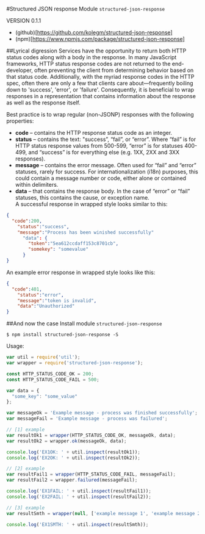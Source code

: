 #Structured JSON response
Module `structured-json-response`  

VERSION 0.1.1
- (github)[https://github.com/kolegm/structured-json-response]
- (npm)[https://www.npmjs.com/package/structured-json-response]

##Lyrical digression
Services have the opportunity to return both HTTP status codes along with a body in the response. In many JavaScript frameworks, HTTP status response codes are not returned to the end-developer, often preventing the client from determining behavior based on that status code. Additionally, with the myriad response codes in the HTTP spec, often there are only a few that clients care about—frequently boiling down to 'success', 'error', or 'failure'. Consequently, it is beneficial to wrap responses in a representation that contains information about the response as well as the response itself.

Best practice is to wrap regular (non-JSONP) responses with the following properties:
- **code** – contains the HTTP response status code as an integer.
- **status** – contains the text: "success”, “fail”, or “error”. Where “fail” is for HTTP status
response values from 500-599, “error” is for statuses 400-499, and “success” is for everything
else (e.g. 1XX, 2XX and 3XX responses).
- **message** – contains the error message. Often used for “fail” and “error” statuses, rarely for success. For internationalization (i18n) purposes, this could contain a message number or code, either alone or contained within delimiters.
- **data** – that contains the response body. In the case of “error” or “fail” statuses, this contains the cause, or exception name.  
A successful response in wrapped style looks similar to this:
```json
{
  "code":200,
    "status":"success",
    "message":"Process has been winished successfully"
      "data": {
        "token":"5ea612ccdaff153c8701cb",
        "somekey": "somevalue"
      }
}
```
An example error response in wrapped style looks like this:
```json
{
  "code":401,
    "status":"error",
    "message":"token is invalid",
    "data":"Unauthorized"
}
```

##And now the case
Install module `structured-json-response`
```npm
$ npm install structured-json-response -S
```

Usage:
```node.js
var util = require('util');
var wrapper = require('structured-json-response');

const HTTP_STATUS_CODE_OK = 200;
const HTTP_STATUS_CODE_FAIL = 500;

var data = { 
  "some_key": "some_value"
};

var messageOk = 'Example message - process was finished successfully';
var messageFail = 'Example message - process was failured';

// [1] example
var resultOk1 = wrapper(HTTP_STATUS_CODE_OK, messageOk, data);
var resultOk2 = wrapper.ok(messageOk, data);

console.log('EX1OK: ' + util.inspect(resultOk1));
console.log('EX2OK: ' + util.inspect(resultOk2));

// [2] example
var resultFail1 = wrapper(HTTP_STATUS_CODE_FAIL, messageFail);
var resultFail2 = wrapper.failured(messageFail);

console.log('EX1FAIL: ' + util.inspect(resultFail1));
console.log('EX2FAIL: ' + util.inspect(resultFail2));

// [3] example
var resultSmth = wrapper(null, ['example message 1', 'example message 2'], 'dsadsa');

console.log('EX1SMTH: ' + util.inspect(resultSmth));
```
